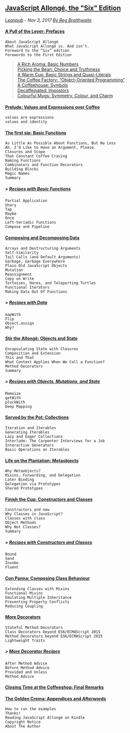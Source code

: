 ## [JavaScript Allongé, the "Six" Edition](https://github.com/raganwald/javascript-allonge-six) 
*[Leanpub](https://leanpub.com/javascriptallongesix/read#leanpub-auto-about-javascript-allong) - Nov 3, 2017 [By Reg Braithwaite](https://github.com/raganwald)*
#### [A Pull of the Lever: Prefaces](markdown/book_1_preface.md)   
	About JavaScript Allongé   
	What JavaScript Allongé is. And isn’t.   
	Foreword to the “Six” edition   
	Forewords to the First Edition
> [A Rich Aroma: Basic Numbers](markdown/sub_0_numbers.md)   
> [Picking the Bean: Choice and Truthiness](markdown/sub_1_choice.md)  
> [A Warm Cup: Basic Strings and Quasi-Literals](markdown/sub_2_strings.md)  
> [The Coffee Factory: “Object-Oriented Programming”](markdown/sub_3_oop.md)  
> [A Coffeehouse: Symbols](markdown/sub_4_symbols.md)  
> [Decaffeinated: Impostors](markdown/sub_5_impostors.md)  
> [Colourful Mugs: Symmetry, Colour, and Charm](markdown/sub_6_colours.md) 
#### [Prelude: Values and Expressions over Coffee](markdown/book_2_prelude.md)   
	values are expressions   
	values and identity   
#### [The first sip: Basic Functions](markdown/main_0_functions.md)   
	As Little As Possible About Functions, But No Less   
	Ah. I’d Like to Have an Argument, Please.   
	Closures and Scope   
	That Constant Coffee Craving   
	Naming Functions   
	Combinators and Function Decorators   
	Building Blocks   
	Magic Names   
	Summary   
##### > [Recipes with Basic Functions](markdown/main_0r_functions.md)   
	Partial Application   
	Unary   
	Tap   
	Maybe   
	Once   
	Left-Variadic Functions   
	Compose and Pipeline   
#### [Composing and Decomposing Data](markdown/main_1_Composing.md)   
	Arrays and Destructuring Arguments   
	Self-Similarity   
	Tail Calls (and Default Arguments)   
	Garbage, Garbage Everywhere   
	Plain Old JavaScript Objects   
	Mutation   
	Reassignment   
	Copy on Write   
	Tortoises, Hares, and Teleporting Turtles   
	Functional Iterators   
	Making Data Out Of Functions   
##### > [Recipes with Data](markdown/main_1r_Composing.md)   
	mapWith   
	Flip   
	Object.assign   
	Why?   
#### [Stir the Allongé: Objects and State](markdown/main_2_objects.md)   
	Encapsulating State with Closures   
	Composition and Extension   
	This and That   
	What Context Applies When We Call a Function?   
	Method Decorators   
	Summary   
##### > [Recipes with Objects, Mutations, and State](markdown/main_2r_objects.md)   
	Memoize   
	getWith   
	pluckWith   
	Deep Mapping   
#### [Served by the Pot: Collections](markdown/main_3_collections.md)   
	Iteration and Iterables   
	Generating Iterables   
	Lazy and Eager Collections   
	Interlude: The Carpenter Interviews for a Job   
	Interactive Generators   
	Basic Operations on Iterables   
#### [Life on the Plantation: Metaobjects](markdown/main_4_metaobjects.md)   
	Why Metaobjects?   
	Mixins, Forwarding, and Delegation      
	Later Binding    
	Delegation via Prototypes   
	Shared Prototypes   
#### [Finish the Cup: Constructors and Classes](markdown/main_5_constructors.md)   
	Constructors and new   
	Why Classes in JavaScript?   
	Classes with class   
	Object Methods   
	Why Not Classes?   
	Summary   
##### > [Recipes with Constructors and Classes](markdown/main_5r_constructors.md)   
	Bound   
	Send   
	Invoke   
	Fluent   
#### [Con Panna: Composing Class Behaviour](markdown/main_6_classes.md)   
	Extending Classes with Mixins   
	Functional Mixins   
	Emulating Multiple Inheritance   
	Preventing Property Conflicts   
	Reducing Coupling   
#### [More Decorators](markdown/main_7_dedorators.md)   
	Stateful Method Decorators   
	Class Decorators beyond ES6/ECMAScript 2015   
	Method Decorators beyond ES6/ECMAScript 2015   
	Lightweight Traits   
##### > [More Decorator Recipes](markdown/main_7r_dedorators.md)   
	After Method Advice   
	Before Method Advice   
	Provided and Unless   
	Method Advice   
#### [Closing Time at the Coffeeshop: Final Remarks](markdown/book_3_closing-time.md)   
#### [The Golden Crema: Appendices and Afterwords](markdown/book_4_appendices.md)   
	How to run the examples   
	Thanks!   
	Reading JavaScript Allongé on Kindle   
	Copyright Notice   
	About The Author   

